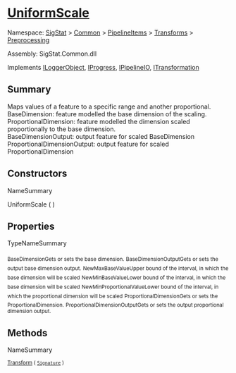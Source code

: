 # [UniformScale](./UniformScale.md)

Namespace: [SigStat]() > [Common](./../../../README.md) > [PipelineItems]() > [Transforms]() > [Preprocessing](./README.md)

Assembly: SigStat.Common.dll

Implements [ILoggerObject](./../../../ILoggerObject.md), [IProgress](./../../../Helpers/IProgress.md), [IPipelineIO](./../../../Pipeline/IPipelineIO.md), [ITransformation](./../../../ITransformation.md)

## Summary
Maps values of a feature to a specific range and another proportional.  <br>BaseDimension: feature modelled the base dimension of the scaling. <br>ProportionalDimension: feature modelled the dimension scaled proportionally to the base dimension. <br>BaseDimensionOutput: output feature for scaled BaseDimension<br>ProportionalDimensionOutput: output feature for scaled ProportionalDimension

## Constructors

NameSummary

UniformScale (  )<sub></sub>


## Properties

TypeNameSummary

<sub>BaseDimension</sub><sub>Gets or sets the base dimension.</sub>
<sub>BaseDimensionOutput</sub><sub>Gets or sets the output base dimension output.</sub>
<sub>NewMaxBaseValue</sub><sub>Upper bound of the interval, in which the base dimension will be scaled</sub>
<sub>NewMinBaseValue</sub><sub>Lower bound of the interval, in which the base dimension will be scaled</sub>
<sub>NewMinProportionalValue</sub><sub>Lower bound of the interval, in which the proportional dimension will be scaled</sub>
<sub>ProportionalDimension</sub><sub>Gets or sets the ProportionalDimension.</sub>
<sub>ProportionalDimensionOutput</sub><sub>Gets or sets the output proportional dimension output.</sub>


## Methods

NameSummary

<sub>[Transform](./Methods/UniformScale-100663843.md) ( [`Signature`](./../../../Signature.md) )</sub><sub></sub>


